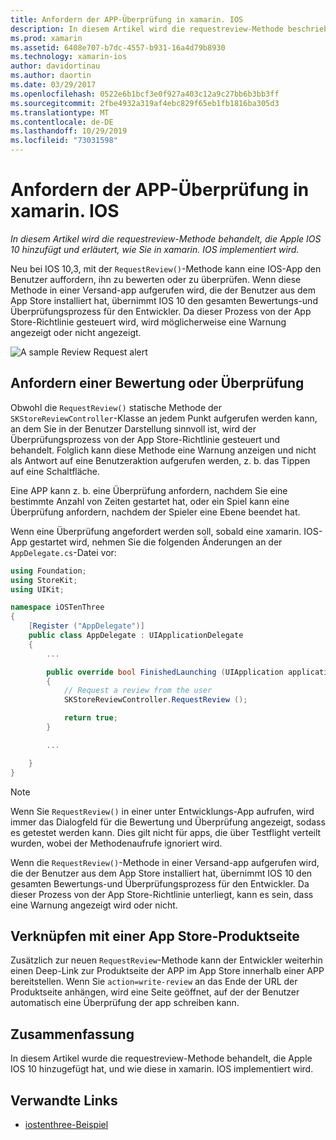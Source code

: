 ```yaml
---
title: Anfordern der APP-Überprüfung in xamarin. IOS
description: In diesem Artikel wird die requestreview-Methode beschrieben, die von Apple zu IOS 10 hinzugefügt wurde, und es wird erläutert, wie Sie in xamarin. IOS implementiert wird.
ms.prod: xamarin
ms.assetid: 6408e707-b7dc-4557-b931-16a4d79b8930
ms.technology: xamarin-ios
author: davidortinau
ms.author: daortin
ms.date: 03/29/2017
ms.openlocfilehash: 0522e6b1bcf3e0f927a403c12a9c27bb6b3bb3ff
ms.sourcegitcommit: 2fbe4932a319af4ebc829f65eb1fb1816ba305d3
ms.translationtype: MT
ms.contentlocale: de-DE
ms.lasthandoff: 10/29/2019
ms.locfileid: "73031598"
---
```

# <a name="request-app-review-in-xamarinios"></a>Anfordern der APP-Überprüfung in xamarin. IOS

_In diesem Artikel wird die requestreview-Methode behandelt, die Apple IOS 10 hinzufügt und erläutert, wie Sie in xamarin. IOS implementiert wird._

Neu bei IOS 10,3, mit der `RequestReview()`-Methode kann eine IOS-App den Benutzer auffordern, ihn zu bewerten oder zu überprüfen. Wenn diese Methode in einer Versand-app aufgerufen wird, die der Benutzer aus dem App Store installiert hat, übernimmt IOS 10 den gesamten Bewertungs-und Überprüfungsprozess für den Entwickler. Da dieser Prozess von der App Store-Richtlinie gesteuert wird, wird möglicherweise eine Warnung angezeigt oder nicht angezeigt.

![](request-app-review-images/review01.png "A sample Review Request alert")

## <a name="requesting-a-rating-or-review"></a>Anfordern einer Bewertung oder Überprüfung

Obwohl die `RequestReview()` statische Methode der `SKStoreReviewController`-Klasse an jedem Punkt aufgerufen werden kann, an dem Sie in der Benutzer Darstellung sinnvoll ist, wird der Überprüfungsprozess von der App Store-Richtlinie gesteuert und behandelt. Folglich kann diese Methode eine Warnung anzeigen und nicht als Antwort auf eine Benutzeraktion aufgerufen werden, z. b. das Tippen auf eine Schaltfläche.

Eine APP kann z. b. eine Überprüfung anfordern, nachdem Sie eine bestimmte Anzahl von Zeiten gestartet hat, oder ein Spiel kann eine Überprüfung anfordern, nachdem der Spieler eine Ebene beendet hat.

Wenn eine Überprüfung angefordert werden soll, sobald eine xamarin. IOS-App gestartet wird, nehmen Sie die folgenden Änderungen an der `AppDelegate.cs`-Datei vor:

```csharp
using Foundation;
using StoreKit;
using UIKit;

namespace iOSTenThree
{
    [Register ("AppDelegate")]
    public class AppDelegate : UIApplicationDelegate
    {
        ...

        public override bool FinishedLaunching (UIApplication application, NSDictionary launchOptions)
        {
            // Request a review from the user
            SKStoreReviewController.RequestReview ();

            return true;
        }

        ...

    }
}
```

> [!NOTE]
> Wenn Sie `RequestReview()` in einer unter Entwicklungs-App aufrufen, wird immer das Dialogfeld für die Bewertung und Überprüfung angezeigt, sodass es getestet werden kann. Dies gilt nicht für apps, die über Testflight verteilt wurden, wobei der Methodenaufrufe ignoriert wird.

Wenn die `RequestReview()`-Methode in einer Versand-app aufgerufen wird, die der Benutzer aus dem App Store installiert hat, übernimmt IOS 10 den gesamten Bewertungs-und Überprüfungsprozess für den Entwickler. Da dieser Prozess von der App Store-Richtlinie unterliegt, kann es sein, dass eine Warnung angezeigt wird oder nicht.

## <a name="linking-to-an-app-store-product-page"></a>Verknüpfen mit einer App Store-Produktseite 

Zusätzlich zur neuen `RequestReview`-Methode kann der Entwickler weiterhin einen Deep-Link zur Produktseite der APP im App Store innerhalb einer APP bereitstellen. Wenn Sie `action=write-review` an das Ende der URL der Produktseite anhängen, wird eine Seite geöffnet, auf der der Benutzer automatisch eine Überprüfung der app schreiben kann. 

## <a name="summary"></a>Zusammenfassung

In diesem Artikel wurde die requestreview-Methode behandelt, die Apple IOS 10 hinzugefügt hat, und wie diese in xamarin. IOS implementiert wird.

## <a name="related-links"></a>Verwandte Links

- [iostenthree-Beispiel](https://docs.microsoft.com/samples/xamarin/ios-samples/ios10-iostenthree/)
